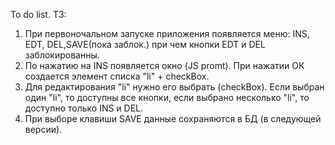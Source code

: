 To do list.
ТЗ:
1. При первоночальном запуске приложения появляется меню: INS, EDT, DEL,SAVE(пока заблок.) при чем кнопки EDT и DEL заблокированны.
2. По нажатию на INS появляется окно (JS promt). При нажатии ОК создается элемент списка "li" + checkBox.
3. Для редактирования "li" нужно его выбрать (checkBox). Если выбран один "li", то доступны все кнопки, если выбрано несколько "li", то доступно только INS и DEL.
4. При выборе клавиши SAVE данные сохраняются в БД (в следующей версии).


